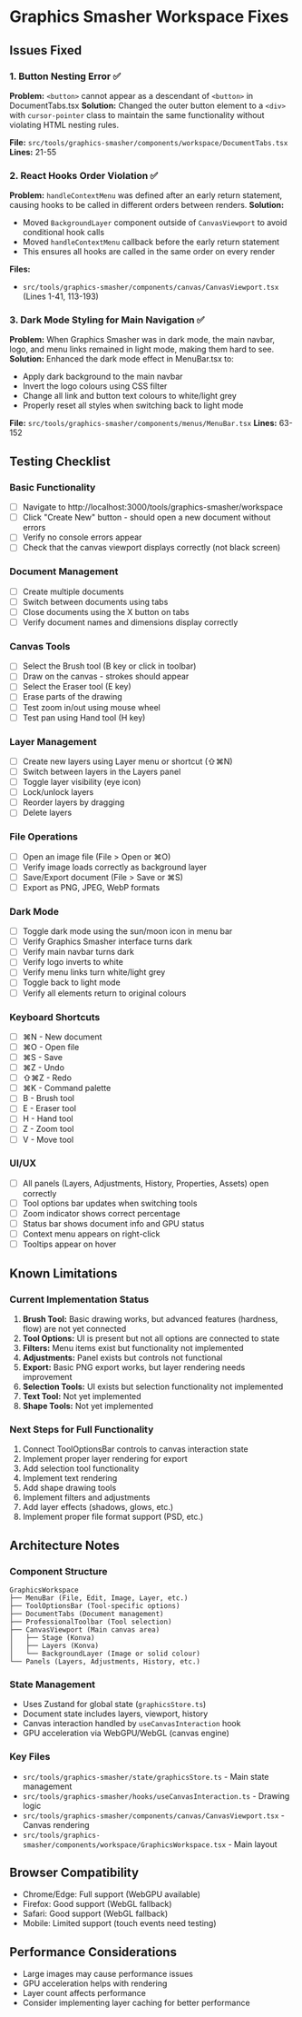 # Graphics Smasher Workspace Fixes

## Issues Fixed

### 1. Button Nesting Error ✅
**Problem:** `<button>` cannot appear as a descendant of `<button>` in DocumentTabs.tsx
**Solution:** Changed the outer button element to a `<div>` with `cursor-pointer` class to maintain the same functionality without violating HTML nesting rules.

**File:** `src/tools/graphics-smasher/components/workspace/DocumentTabs.tsx`
**Lines:** 21-55

### 2. React Hooks Order Violation ✅
**Problem:** `handleContextMenu` was defined after an early return statement, causing hooks to be called in different orders between renders.
**Solution:** 
- Moved `BackgroundLayer` component outside of `CanvasViewport` to avoid conditional hook calls
- Moved `handleContextMenu` callback before the early return statement
- This ensures all hooks are called in the same order on every render

**Files:** 
- `src/tools/graphics-smasher/components/canvas/CanvasViewport.tsx` (Lines 1-41, 113-193)

### 3. Dark Mode Styling for Main Navigation ✅
**Problem:** When Graphics Smasher was in dark mode, the main navbar, logo, and menu links remained in light mode, making them hard to see.
**Solution:** Enhanced the dark mode effect in MenuBar.tsx to:
- Apply dark background to the main navbar
- Invert the logo colours using CSS filter
- Change all link and button text colours to white/light grey
- Properly reset all styles when switching back to light mode

**File:** `src/tools/graphics-smasher/components/menus/MenuBar.tsx`
**Lines:** 63-152

## Testing Checklist

### Basic Functionality
- [ ] Navigate to http://localhost:3000/tools/graphics-smasher/workspace
- [ ] Click "Create New" button - should open a new document without errors
- [ ] Verify no console errors appear
- [ ] Check that the canvas viewport displays correctly (not black screen)

### Document Management
- [ ] Create multiple documents
- [ ] Switch between documents using tabs
- [ ] Close documents using the X button on tabs
- [ ] Verify document names and dimensions display correctly

### Canvas Tools
- [ ] Select the Brush tool (B key or click in toolbar)
- [ ] Draw on the canvas - strokes should appear
- [ ] Select the Eraser tool (E key)
- [ ] Erase parts of the drawing
- [ ] Test zoom in/out using mouse wheel
- [ ] Test pan using Hand tool (H key)

### Layer Management
- [ ] Create new layers using Layer menu or shortcut (⇧⌘N)
- [ ] Switch between layers in the Layers panel
- [ ] Toggle layer visibility (eye icon)
- [ ] Lock/unlock layers
- [ ] Reorder layers by dragging
- [ ] Delete layers

### File Operations
- [ ] Open an image file (File > Open or ⌘O)
- [ ] Verify image loads correctly as background layer
- [ ] Save/Export document (File > Save or ⌘S)
- [ ] Export as PNG, JPEG, WebP formats

### Dark Mode
- [ ] Toggle dark mode using the sun/moon icon in menu bar
- [ ] Verify Graphics Smasher interface turns dark
- [ ] Verify main navbar turns dark
- [ ] Verify logo inverts to white
- [ ] Verify menu links turn white/light grey
- [ ] Toggle back to light mode
- [ ] Verify all elements return to original colours

### Keyboard Shortcuts
- [ ] ⌘N - New document
- [ ] ⌘O - Open file
- [ ] ⌘S - Save
- [ ] ⌘Z - Undo
- [ ] ⇧⌘Z - Redo
- [ ] ⌘K - Command palette
- [ ] B - Brush tool
- [ ] E - Eraser tool
- [ ] H - Hand tool
- [ ] Z - Zoom tool
- [ ] V - Move tool

### UI/UX
- [ ] All panels (Layers, Adjustments, History, Properties, Assets) open correctly
- [ ] Tool options bar updates when switching tools
- [ ] Zoom indicator shows correct percentage
- [ ] Status bar shows document info and GPU status
- [ ] Context menu appears on right-click
- [ ] Tooltips appear on hover

## Known Limitations

### Current Implementation Status
1. **Brush Tool:** Basic drawing works, but advanced features (hardness, flow) are not yet connected
2. **Tool Options:** UI is present but not all options are connected to state
3. **Filters:** Menu items exist but functionality not implemented
4. **Adjustments:** Panel exists but controls not functional
5. **Export:** Basic PNG export works, but layer rendering needs improvement
6. **Selection Tools:** UI exists but selection functionality not implemented
7. **Text Tool:** Not yet implemented
8. **Shape Tools:** Not yet implemented

### Next Steps for Full Functionality
1. Connect ToolOptionsBar controls to canvas interaction state
2. Implement proper layer rendering for export
3. Add selection tool functionality
4. Implement text rendering
5. Add shape drawing tools
6. Implement filters and adjustments
7. Add layer effects (shadows, glows, etc.)
8. Implement proper file format support (PSD, etc.)

## Architecture Notes

### Component Structure
```
GraphicsWorkspace
├── MenuBar (File, Edit, Image, Layer, etc.)
├── ToolOptionsBar (Tool-specific options)
├── DocumentTabs (Document management)
├── ProfessionalToolbar (Tool selection)
├── CanvasViewport (Main canvas area)
│   ├── Stage (Konva)
│   ├── Layers (Konva)
│   └── BackgroundLayer (Image or solid colour)
└── Panels (Layers, Adjustments, History, etc.)
```

### State Management
- Uses Zustand for global state (`graphicsStore.ts`)
- Document state includes layers, viewport, history
- Canvas interaction handled by `useCanvasInteraction` hook
- GPU acceleration via WebGPU/WebGL (canvas engine)

### Key Files
- `src/tools/graphics-smasher/state/graphicsStore.ts` - Main state management
- `src/tools/graphics-smasher/hooks/useCanvasInteraction.ts` - Drawing logic
- `src/tools/graphics-smasher/components/canvas/CanvasViewport.tsx` - Canvas rendering
- `src/tools/graphics-smasher/components/workspace/GraphicsWorkspace.tsx` - Main layout

## Browser Compatibility
- Chrome/Edge: Full support (WebGPU available)
- Firefox: Good support (WebGL fallback)
- Safari: Good support (WebGL fallback)
- Mobile: Limited support (touch events need testing)

## Performance Considerations
- Large images may cause performance issues
- GPU acceleration helps with rendering
- Layer count affects performance
- Consider implementing layer caching for better performance


